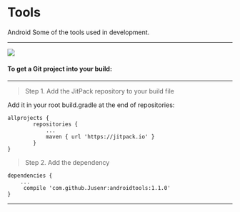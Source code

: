 # Tools #
Android Some of the tools used in development.

---

[![](https://jitpack.io/v/Jusenr/androidtools.svg)](https://jitpack.io/#Jusenr/androidtools)

#### To get a Git project into your build: ####

---

>Step 1. Add the JitPack repository to your build file

Add it in your root build.gradle at the end of repositories:

    allprojects {
            repositories {
                ...
                maven { url 'https://jitpack.io' }
            }
    }
>Step 2. Add the dependency

    dependencies {
        ...
         compile 'com.github.Jusenr:androidtools:1.1.0'
    }

---